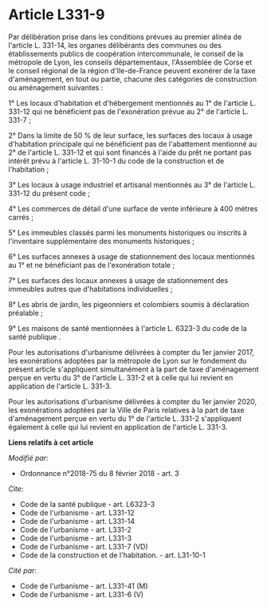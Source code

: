 # Article L331-9

Par délibération prise dans les conditions prévues au premier alinéa de l'article L. 331-14, les organes délibérants des
communes ou des établissements publics de coopération intercommunale, le conseil de la métropole de Lyon, les conseils
départementaux, l'Assemblée de Corse et le conseil régional de la région d'Ile-de-France peuvent exonérer de la taxe
d'aménagement, en tout ou partie, chacune des catégories de construction ou aménagement suivantes :

1° Les locaux d'habitation et d'hébergement mentionnés au 1° de l'article L. 331-12 qui ne bénéficient pas de l'exonération
prévue au 2° de l'article L. 331-7 ;

2° Dans la limite de 50 % de leur surface, les surfaces des locaux à usage d'habitation principale qui ne bénéficient pas de
l'abattement mentionné au 2° de l'article L. 331-12 et qui sont financés à l'aide du prêt ne portant pas intérêt prévu à
l'article L. 31-10-1 du code de la construction et de l'habitation ;

3° Les locaux à usage industriel et artisanal mentionnés au 3° de l'article L. 331-12 du présent code ;

4° Les commerces de détail d'une surface de vente inférieure à 400 mètres carrés ;

5° Les immeubles classés parmi les monuments historiques ou inscrits à l'inventaire supplémentaire des monuments
historiques ;

6° Les surfaces annexes à usage de stationnement des locaux mentionnés au 1° et ne bénéficiant pas de l'exonération totale ;

7° Les surfaces des locaux annexes à usage de stationnement des immeubles autres que d'habitations individuelles ;

8° Les abris de jardin, les pigeonniers et colombiers soumis à déclaration préalable ;

9° Les maisons de santé mentionnées à l'article L. 6323-3 du code de la santé publique .

Pour les autorisations d'urbanisme délivrées à compter du 1er janvier 2017, les exonérations adoptées par la métropole de
Lyon sur le fondement du présent article s'appliquent simultanément à la part de taxe d'aménagement perçue en vertu du 3° de
l'article L. 331-2 et à celle qui lui revient en application de l'article L. 331-3.

Pour les autorisations d'urbanisme délivrées à compter du 1er janvier 2020, les exonérations adoptées par la Ville de Paris
relatives à la part de taxe d'aménagement perçue en vertu du 1° de l'article L. 331-2 s'appliquent également à celle qui lui
revient en application de l'article L. 331-3.

**Liens relatifs à cet article**

_Modifié par_:

  - Ordonnance n°2018-75 du 8 février 2018 - art. 3

_Cite_:

  - Code de la santé publique - art. L6323-3
  - Code de l'urbanisme - art. L331-12
  - Code de l'urbanisme - art. L331-14
  - Code de l'urbanisme - art. L331-2
  - Code de l'urbanisme - art. L331-3
  - Code de l'urbanisme - art. L331-7 (VD)
  - Code de la construction et de l'habitation. - art. L31-10-1

_Cité par_:

  - Code de l'urbanisme - art. L331-41 (M)
  - Code de l'urbanisme - art. L331-6 (V)
